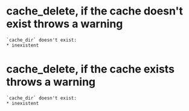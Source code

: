 # cache_delete, if the cache doesn't exist throws a warning

    `cache_dir` doesn't exist: 
    * inexistent

# cache_delete, if the cache exists throws a warning

    `cache_dir` doesn't exist: 
    * inexistent

